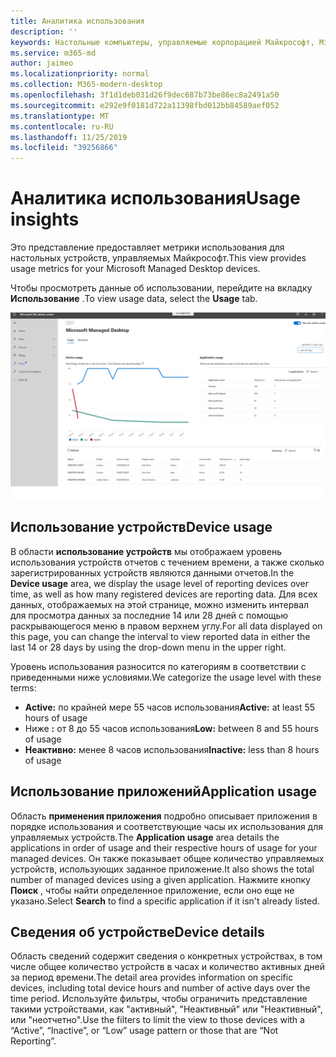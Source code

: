 ```yaml
---
title: Аналитика использования
description: ''
keywords: Настольные компьютеры, управляемые корпорацией Майкрософт, Microsoft 365, служба, документация
ms.service: m365-md
author: jaimeo
ms.localizationpriority: normal
ms.collection: M365-modern-desktop
ms.openlocfilehash: 3f1d1deb031d26f9dec687b73be86ec8a2491a50
ms.sourcegitcommit: e292e9f0181d722a11398fbd012bb84589aef052
ms.translationtype: MT
ms.contentlocale: ru-RU
ms.lasthandoff: 11/25/2019
ms.locfileid: "39256866"
---
```

# <a name="usage-insights"></a><span data-ttu-id="61568-103">Аналитика использования</span><span class="sxs-lookup"><span data-stu-id="61568-103">Usage insights</span></span>
<span data-ttu-id="61568-104">Это представление предоставляет метрики использования для настольных устройств, управляемых Майкрософт.</span><span class="sxs-lookup"><span data-stu-id="61568-104">This view provides usage metrics for your Microsoft Managed Desktop devices.</span></span> 

<span data-ttu-id="61568-105">Чтобы просмотреть данные об использовании, перейдите на вкладку **Использование** .</span><span class="sxs-lookup"><span data-stu-id="61568-105">To view usage data, select the **Usage** tab.</span></span>

![Область использования](images/insights_usage.png)

## <a name="device-usage"></a><span data-ttu-id="61568-107">Использование устройств</span><span class="sxs-lookup"><span data-stu-id="61568-107">Device usage</span></span>

<span data-ttu-id="61568-108">В области **использование устройств** мы отображаем уровень использования устройств отчетов с течением времени, а также сколько зарегистрированных устройств являются данными отчетов.</span><span class="sxs-lookup"><span data-stu-id="61568-108">In the **Device usage** area, we display the usage level of reporting devices over time, as well as how many registered devices are reporting data.</span></span> <span data-ttu-id="61568-109">Для всех данных, отображаемых на этой странице, можно изменить интервал для просмотра данных за последние 14 или 28 дней с помощью раскрывающегося меню в правом верхнем углу.</span><span class="sxs-lookup"><span data-stu-id="61568-109">For all data displayed on this page, you can change the interval to view reported data in either the last 14 or 28 days by using the drop-down menu in the upper right.</span></span>

<span data-ttu-id="61568-110">Уровень использования разносится по категориям в соответствии с приведенными ниже условиями.</span><span class="sxs-lookup"><span data-stu-id="61568-110">We categorize the usage level with these terms:</span></span>

- <span data-ttu-id="61568-111">**Active:** по крайней мере 55 часов использования</span><span class="sxs-lookup"><span data-stu-id="61568-111">**Active:** at least 55 hours of usage</span></span>
- <span data-ttu-id="61568-112">Ниже **:** от 8 до 55 часов использования</span><span class="sxs-lookup"><span data-stu-id="61568-112">**Low:** between 8 and 55 hours of usage</span></span>
- <span data-ttu-id="61568-113">**Неактивно:** менее 8 часов использования</span><span class="sxs-lookup"><span data-stu-id="61568-113">**Inactive:** less than 8 hours of usage</span></span>




## <a name="application-usage"></a><span data-ttu-id="61568-114">Использование приложений</span><span class="sxs-lookup"><span data-stu-id="61568-114">Application usage</span></span>

<span data-ttu-id="61568-115">Область **применения приложения** подробно описывает приложения в порядке использования и соответствующие часы их использования для управляемых устройств.</span><span class="sxs-lookup"><span data-stu-id="61568-115">The **Application usage** area details the applications in order of usage and their respective hours of usage for your managed devices.</span></span> <span data-ttu-id="61568-116">Он также показывает общее количество управляемых устройств, использующих заданное приложение.</span><span class="sxs-lookup"><span data-stu-id="61568-116">It also shows the total number of managed devices using a given application.</span></span> <span data-ttu-id="61568-117">Нажмите кнопку **Поиск** , чтобы найти определенное приложение, если оно еще не указано.</span><span class="sxs-lookup"><span data-stu-id="61568-117">Select **Search** to find a specific application if it isn't already listed.</span></span>


## <a name="device-details"></a><span data-ttu-id="61568-118">Сведения об устройстве</span><span class="sxs-lookup"><span data-stu-id="61568-118">Device details</span></span>
<span data-ttu-id="61568-119">Область сведений содержит сведения о конкретных устройствах, в том числе общее количество устройств в часах и количество активных дней за период времени.</span><span class="sxs-lookup"><span data-stu-id="61568-119">The detail area provides information on specific devices, including total device hours and number of active days over the time period.</span></span> <span data-ttu-id="61568-120">Используйте фильтры, чтобы ограничить представление такими устройствами, как "активный", "Неактивный" или "Неактивный", или "неотчетно".</span><span class="sxs-lookup"><span data-stu-id="61568-120">Use the filters to limit the view to those devices with a “Active”, “Inactive”, or “Low” usage pattern or those that are “Not Reporting”.</span></span> 